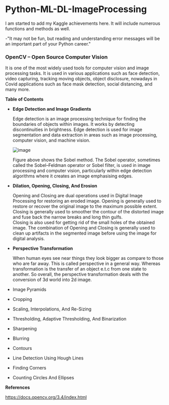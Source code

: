 # Python-ML-DL-ImageProcessing

I am started to add my Kaggle achievements here. It will include numerous functions and methods as well.

-"It may not be fun, but reading and understanding error messages will be an important part of your Python career."


### OpenCV – Open Source Computer Vision

It is one of the most widely used tools for computer vision and image processing tasks. It is used in various applications such as face detection, video capturing, tracking moving objects, object disclosure, nowadays in Covid applications such as face mask detection, social distancing, and many more.

**Table of Contents**
- **Edge Detection and Image Gradients**

   Edge detection is an image processing technique for finding the boundaries of objects within images. It works by detecting discontinuities in brightness. 
   Edge detection is used for image segmentation and data extraction in areas such as image processing, computer vision, and machine vision.

   ![image](https://user-images.githubusercontent.com/43001724/176363376-1ab57806-2ee8-42f7-9991-6bcf991e3de4.png)
   
   Figure above shows the Sobel method. The Sobel operator, sometimes called the Sobel–Feldman operator or Sobel filter, is used in image processing and computer vision,    particularly within edge detection algorithms where it creates an image emphasising edges.
   

- **Dilation, Opening, Closing, And Erosion**

   Opening and Closing are dual operations used in Digital Image Processing for restoring an eroded image. Opening is generally used to restore or recover the original      image to the maximum possible extent. 
   Closing is generally used to smoother the contour of the distorted image and fuse back the narrow breaks and long thin gulfs.      
   Closing is also used for getting rid of the small holes of the obtained image. 
   The combination of Opening and Closing is generally used to clean up artifacts in the segmented image before using the image for digital analysis.



- **Perspective Transformation**

   When human eyes see near things they look bigger as compare to those who are far away. This is called perspective in a general way. Whereas transformation is the       transfer of an object e.t.c from one state to another. So overall, the perspective transformation deals with the conversion of 3d world into 2d image.

- Image Pyramids

- Cropping

- Scaling, Interpolations, And Re-Sizing

- Thresholding, Adaptive Thresholding, And Binarization

- Sharpening

- Blurring

- Contours

- Line Detection Using Hough Lines

- Finding Corners

- Counting Circles And Ellipses


**References**

https://docs.opencv.org/3.4/index.html
